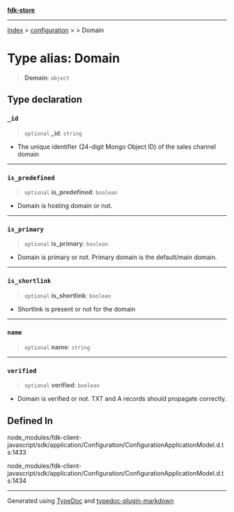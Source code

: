 [**fdk-store**](../../../README.md)
***

[Index](../../../API.md) > [configuration](../../README.md) > [<internal>](../README.md) > Domain

# Type alias: Domain

> **Domain**: `object`

## Type declaration

### `_id`

> `optional` **\_id**: `string`

- The unique identifier (24-digit Mongo Object ID)
of the sales channel domain

***

### `is_predefined`

> `optional` **is\_predefined**: `boolean`

- Domain is hosting domain or not.

***

### `is_primary`

> `optional` **is\_primary**: `boolean`

- Domain is primary or not. Primary domain
is the default/main domain.

***

### `is_shortlink`

> `optional` **is\_shortlink**: `boolean`

- Shortlink is present or not for the domain

***

### `name`

> `optional` **name**: `string`

***

### `verified`

> `optional` **verified**: `boolean`

- Domain is verified or not. TXT and A records
should propagate correctly.

## Defined In

node\_modules/fdk-client-javascript/sdk/application/Configuration/ConfigurationApplicationModel.d.ts:1433

node\_modules/fdk-client-javascript/sdk/application/Configuration/ConfigurationApplicationModel.d.ts:1434

***
Generated using [TypeDoc](https://typedoc.org/) and [typedoc-plugin-markdown](https://www.npmjs.com/package/typedoc-plugin-markdown)
